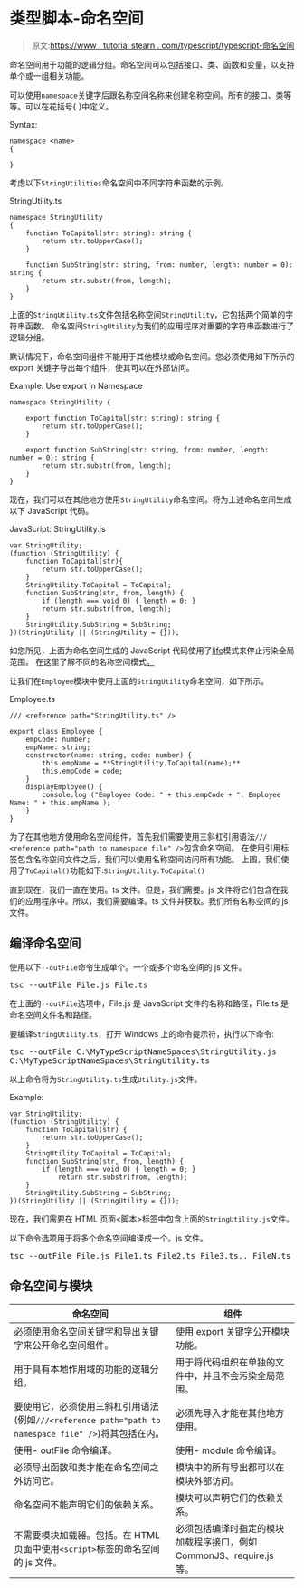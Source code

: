 # 类型脚本-命名空间

> 原文:[https://www . tutorial stearn . com/typescript/typescript-命名空间](https://www.tutorialsteacher.com/typescript/typescript-namespace)

命名空间用于功能的逻辑分组。命名空间可以包括接口、类、函数和变量，以支持单个或一组相关功能。

可以使用`namespace`关键字后跟名称空间名称来创建名称空间。所有的接口、类等等。可以在花括号{ }中定义。

Syntax:

```
namespace <name>
{

}

```

考虑以下`StringUtilities`命名空间中不同字符串函数的示例。

StringUtility.ts 

```
namespace StringUtility 
{
    function ToCapital(str: string): string {
        return str.toUpperCase();
    }

    function SubString(str: string, from: number, length: number = 0): string {
        return str.substr(from, length);
    }
} 
```

上面的`StringUtility.ts`文件包括名称空间`StringUtility`，它包括两个简单的字符串函数。 命名空间`StringUtility`为我们的应用程序对重要的字符串函数进行了逻辑分组。

默认情况下，命名空间组件不能用于其他模块或命名空间。您必须使用如下所示的 export 关键字导出每个组件，使其可以在外部访问。

Example: Use export in Namespace 

```
namespace StringUtility {

    export function ToCapital(str: string): string {
        return str.toUpperCase();
    }

    export function SubString(str: string, from: number, length: number = 0): string {
        return str.substr(from, length);
    }
} 
```

现在，我们可以在其他地方使用`StringUtility`命名空间。将为上述命名空间生成以下 JavaScript 代码。

JavaScript: StringUtility.js 

```
var StringUtility;
(function (StringUtility) {
    function ToCapital(str){
        return str.toUpperCase();
    }
    StringUtility.ToCapital = ToCapital;
    function SubString(str, from, length) {
        if (length === void 0) { length = 0; }
        return str.substr(from, length);
    }
    StringUtility.SubString = SubString;
})(StringUtility || (StringUtility = {})); 
```

如您所见，上面为命名空间生成的 JavaScript 代码使用了[life](/javascript/immediately-invoked-function-expression-iife)模式来停止污染全局范围。 在这里了解不同的名称空间模式[。](https://addyosmani.com/blog/essential-js-namespacing/#beginners)

让我们在`Employee`模块中使用上面的`StringUtility`命名空间，如下所示。

Employee.ts 

```
/// <reference path="StringUtility.ts" />

export class Employee {
    empCode: number;
    empName: string;
    constructor(name: string, code: number) {
        this.empName = **StringUtility.ToCapital(name);**
        this.empCode = code;
    }
    displayEmployee() {
        console.log ("Employee Code: " + this.empCode + ", Employee Name: " + this.empName );
    }
} 

```

为了在其他地方使用命名空间组件，首先我们需要使用三斜杠引用语法`/// <reference path="path to namespace file" />`包含命名空间。 在使用引用标签包含名称空间文件之后，我们可以使用名称空间访问所有功能。 上图，我们使用了`ToCapital()`功能如下:`StringUtility.ToCapital()`

直到现在，我们一直在使用。ts 文件。但是，我们需要。js 文件将它们包含在我们的应用程序中。所以，我们需要编译。ts 文件并获取。我们所有名称空间的 js 文件。

## 编译命名空间

使用以下`--outFile`命令生成单个。一个或多个命名空间的 js 文件。

<samp>tsc --outFile File.js File.ts</samp>

在上面的`--outFile`选项中，File.js 是 JavaScript 文件的名称和路径，File.ts 是命名空间文件名和路径。

要编译`StringUtility.ts`，打开 Windows 上的命令提示符，执行以下命令:

<samp>tsc --outFile C:\MyTypeScriptNameSpaces\StringUtility.js C:\MyTypeScriptNameSpaces\StringUtility.ts</samp>

以上命令将为`StringUtility.ts`生成`Utility.js`文件。

Example: 

```
var StringUtility;
(function (StringUtility) {
    function ToCapital(str) {
        return str.toUpperCase();
    }
    StringUtility.ToCapital = ToCapital;
    function SubString(str, from, length) {
        if (length === void 0) { length = 0; }
            return str.substr(from, length);
    }
    StringUtility.SubString = SubString;
})(StringUtility || (StringUtility = {})); 

```

现在，我们需要在 HTML 页面<脚本>标签中包含上面的`StringUtility.js`文件。

以下命令选项用于将多个命名空间编译成一个。js 文件。

<samp>tsc --outFile File.js File1.ts File2.ts File3.ts.. FileN.ts</samp>

## 命名空间与模块

| 命名空间 | 组件 |
| --- | --- |
| 必须使用命名空间关键字和导出关键字来公开命名空间组件。 | 使用 export 关键字公开模块功能。 |
| 用于具有本地作用域的功能的逻辑分组。 | 用于将代码组织在单独的文件中，并且不会污染全局范围。 |
| 要使用它，必须使用三斜杠引用语法(例如`///<reference path="path to namespace file" />`)将其包括在内。 | 必须先导入才能在其他地方使用。 |
| 使用- outFile 命令编译。 | 使用- module 命令编译。 |
| 必须导出函数和类才能在命名空间之外访问它。 | 模块中的所有导出都可以在模块外部访问。 |
| 命名空间不能声明它们的依赖关系。 | 模块可以声明它们的依赖关系。 |
| 不需要模块加载器。包括。在 HTML 页面中使用`<script>`标签的命名空间的 js 文件。 | 必须包括编译时指定的模块加载程序接口，例如 CommonJS、require.js 等。 |*****